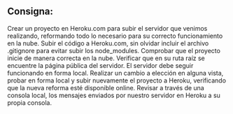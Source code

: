 ## Consigna:
Crear un proyecto en Heroku.com para subir el servidor que venimos realizando, reformando todo lo necesario para su correcto funcionamiento en la nube.
Subir el código a Heroku.com, sin olvidar incluir el archivo .gitignore para evitar subir los node_modules. Comprobar que el proyecto inicie de manera correcta en la nube. Verificar que en su ruta raíz se encuentre la página pública del servidor.
El servidor debe seguir funcionando en forma local.
Realizar un cambio a elección en alguna vista, probar en forma local y subir nuevamente el proyecto a Heroku, verificando que la nueva reforma esté disponible online.
Revisar a través de una consola local, los mensajes enviados por nuestro servidor en Heroku a su propia consola.

